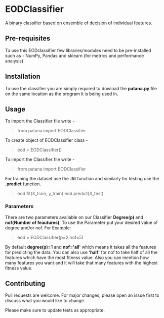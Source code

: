 # EODClassifier
A binary classifier based on ensemble of decision of individual features.

## Pre-requisites 
To use this EODclassifier few libraries/modules need to be pre-installed such as -
NumPy, Pandas and sklearn (for metrics and performance analysis)

## Installation
To use the classifier you are simply required to dowload the **patana.py** file on the same location as the program it is being used in.

## Usage
To import the Classifier file write -
> from patana import EODClassifier

To create object of EODClassifier class -
> eod = EODClassifier()

To import the Classifier file write -
> from patana import EODClassifier

For training the dataset use the **.fit** function and similarly for testing use the **.predict** function.
> eod.fit(X_train, y_train)
> eod.predict(X_test)


### Parameters
There are two parameters available on our Classifier **Degree(p)** and **nof(Number of feautures)**. To use the Parameter put your desired value of degree and/or nof.
For Example:
> eod = EODClassifier(p=2,nof=5)

By default **degree(p)=1** and **nof='all'** which means it takes all the features for predicting the data. You can also use **'half'** for nof to take half of all the features which have the most fitness value. Also you can mention how many features you want and it will take that many features with the highest fitness value.

## Contributing
Pull requests are welcome. For major changes, please open an issue first to discuss what you would like to change.

Please make sure to update tests as appropriate.

